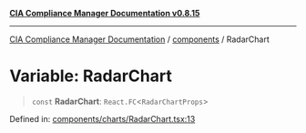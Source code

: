 [**CIA Compliance Manager Documentation v0.8.15**](../../README.md)

***

[CIA Compliance Manager Documentation](../../modules.md) / [components](../README.md) / RadarChart

# Variable: RadarChart

> `const` **RadarChart**: `React.FC`\<`RadarChartProps`\>

Defined in: [components/charts/RadarChart.tsx:13](https://github.com/Hack23/cia-compliance-manager/blob/50a3bb1fa64948444e36c06fee075b5043350db0/src/components/charts/RadarChart.tsx#L13)
